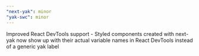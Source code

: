 ```yaml
---
"next-yak": minor
"yak-swc": minor
---
```


Improved React DevTools support - Styled components created with next-yak now show up with their actual variable names in React DevTools instead of a generic yak label
